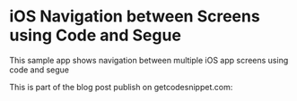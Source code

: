 # iOS Navigation between Screens using Code and Segue
This sample app shows navigation between multiple iOS app screens using code and segue

This is part of the blog post publish on getcodesnippet.com: 

